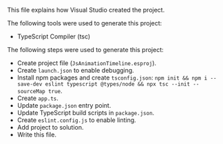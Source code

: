 This file explains how Visual Studio created the project.

The following tools were used to generate this project:
- TypeScript Compiler (tsc)

The following steps were used to generate this project:
- Create project file (`JsAnimationTimeline.esproj`).
- Create `launch.json` to enable debugging.
- Install npm packages and create `tsconfig.json`: `npm init && npm i --save-dev eslint typescript @types/node && npx tsc --init --sourceMap true`.
- Create `app.ts`.
- Update `package.json` entry point.
- Update TypeScript build scripts in `package.json`.
- Create `eslint.config.js` to enable linting.
- Add project to solution.
- Write this file.
